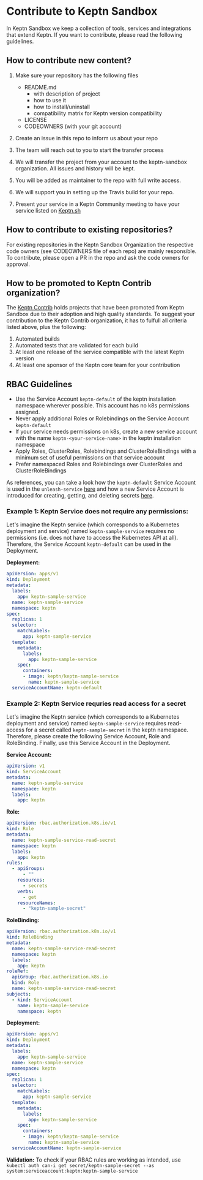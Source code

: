 # Contribute to Keptn Sandbox

In Keptn Sandbox we keep a collection of tools, services and integrations that extend Keptn. 
If you want to contribute, please read the following guidelines.


## How to contribute new content?

1. Make sure your repository has the following files

    - README.md 
      - with description of project
      - how to use it
      - how to install/uninstall
      - compatibility matrix for Keptn version compatibility
    - LICENSE
    - CODEOWNERS (with your git account)
    
1. Create an issue in this repo to inform us about your repo
1. The team will reach out to you to start the transfer process
1. We will transfer the project from your account to the keptn-sandbox organization. All issues and history will be kept.
1. You will be added as maintainer to the repo with full write access.
1. We will support you in setting up the Travis build for your repo.
1. Present your service in a Keptn Community meeting to have your service listed on [Keptn.sh](https://keptn.sh) 

## How to contribute to existing repositories?

For existing repositories in the Keptn Sandbox Organization the respective code owners (see CODEOWNERS file of each repo) are mainly responsible. To contribute, please open a PR in the repo and ask the code owners for approval.

## How to be promoted to Keptn Contrib organization?

The [Keptn Contrib](https://github.com/keptn-contrib) holds projects that have been promoted from Keptn Sandbox due to their adoption and high quality standards.
To suggest your contribution to the Keptn Contrib organization, it has to fulfull all criteria listed above, plus the following:
1. Automated builds
1. Automated tests that are validated for each build
1. At least one release of the service compatible with the latest Keptn version
1. At least one sponsor of the Keptn core team for your contribution

## RBAC Guidelines
* Use the Service Account `keptn-default` of the keptn installation namespace wherever possible. This account has no k8s permissions assigned.
* Never apply additional Roles or Rolebindings on the Service Account `keptn-default`
* If your service needs permissions on k8s, create a new service account with the name `keptn-<your-service-name>` in the keptn installation namespace
* Apply Roles, ClusterRoles, Rolebindings and ClusterRoleBindings with a minimum set of useful permissions on that service account
* Prefer namespaced Roles and Rolebindings over ClusterRoles and ClusterRoleBindings

As references, you can take a look 
how the `keptn-default` Service Account is used in the `unleash-service` [here](https://github.com/keptn-contrib/unleash-service/pull/10/files)
and how a new Service Account is introduced for creating, getting, and deleting secrets [here](https://github.com/keptn/keptn/pull/1931/files).

### Example 1: Keptn Service does not require any permissions:
Let's imagine the Keptn service (which corresponds to a Kubernetes deployment and service) named `keptn-sample-service` requires
no permissions (i.e. does not have to access the Kubernetes API at all).
Therefore, the Service Account `keptn-default` can be used in the Deployment.

**Deployment:**
```yaml
apiVersion: apps/v1
kind: Deployment
metadata:
  labels:
    app: keptn-sample-service
  name: keptn-sample-service
  namespace: keptn
spec:
  replicas: 1
  selector:
    matchLabels:
      app: keptn-sample-service
  template:
    metadata:
      labels:
        app: keptn-sample-service
    spec:
      containers:
      - image: keptn/keptn-sample-service
        name: keptn-sample-service
  serviceAccountName: keptn-default
```

### Example 2: Keptn Service requries read access for a secret
Let's imagine the Keptn service (which corresponds to a Kubernetes deployment and service) named `keptn-sample-service` requires read-access for a secret called `keptn-sample-secret` in the keptn namespace.
Therefore, please create the following Service Account, Role and RoleBinding. Finally, use this Service Account in the Deployment.

**Service Account:**
```yaml
apiVersion: v1
kind: ServiceAccount
metadata:
  name: keptn-sample-service
  namespace: keptn
  labels:
    app: keptn
``` 
**Role:**
```yaml
apiVersion: rbac.authorization.k8s.io/v1
kind: Role
metadata:
  name: keptn-sample-service-read-secret
  namespace: keptn
  labels:
    app: keptn
rules:
  - apiGroups:
      - ""
    resources:
      - secrets
    verbs:
      - get
    resourceNames:
      - "keptn-sample-secret"
```
**RoleBinding:**
```yaml
apiVersion: rbac.authorization.k8s.io/v1
kind: RoleBinding
metadata:
  name: keptn-sample-service-read-secret
  namespace: keptn
  labels:
    app: keptn
roleRef:
  apiGroup: rbac.authorization.k8s.io
  kind: Role
  name: keptn-sample-service-read-secret
subjects:
  - kind: ServiceAccount
    name: keptn-sample-service
    namespace: keptn
```
**Deployment:**
```yaml
apiVersion: apps/v1
kind: Deployment
metadata:
  labels:
    app: keptn-sample-service
  name: keptn-sample-service
  namespace: keptn
spec:
  replicas: 1
  selector:
    matchLabels:
      app: keptn-sample-service
  template:
    metadata:
      labels:
        app: keptn-sample-service
    spec:
      containers:
      - image: keptn/keptn-sample-service
        name: keptn-sample-service
  serviceAccountName: keptn-sample-service
```
**Validation:**
To check if your RBAC rules are working as intended, use 
```kubectl auth can-i get secret/keptn-sample-secret --as system:serviceaccount:keptn:keptn-sample-service```